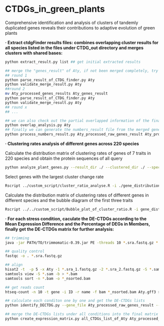 # CTDGs_in_green_plants

Comprehensive identification and analysis of clusters of tandemly duplicated genes reveals their contributions to adaptive evolution of green plants


**· Extract ctdgFinder results files: combines overlapping cluster results for all species listed in the files under CTDG_out directory and merges clusters with shared bases:**

```bash
python extract_result.py list ## get initial extracted results

## merge the "genes_result" of Aty, if not been merged completely, try 2-3 times until no "should have been merged" info showing
## round 1
python parse_result_of_CTDG_finder.py Aty
python validate_merge_result.py Aty
##round 2
mv Aty_processed_genes_results Aty_genes_result
python parse_result_of_CTDG_finder.py Aty
python validate_merge_result.py Aty
## round x
## ...

## we can also check out the partial overlapped information of the final merged genes_result
python overlap_analysis.py Aty
## finally we can generate the numbers_result file from the merged genes_file
python process_numbers_result.py Aty_processed_raw_genes_result Aty_processed_raw_numbers_result

```

**· Clustering rates analysis of different genes across 220 species**

Calculate the distribution matrix of clustering rates of genes of 7 traits in 220 species and obtain the protein sequences of all query
```bash
python analyze_plant_genes.py --result_dir ./ --clustered_dir ./ --species_order 220_spe_list_low2high_latin_abbr --gene_info 220_genes_parsed.csv --protein_file 220.pep --output_csv out_put/gene_distribution_stats.csv --output_seq_dir out_put
```

Select genes with the largest cluster change rate

```bash
Rscript ../custom_script/cluster_ratio_analyse.R -i ./gene_distribution_stats.csv -o ./cluster_ratio_analysis
```

Calculate the distribution matrix of clustering rates of different genes in different species and the bubble diagram of the first three traits

```bash
Rscript ../../custom_script/Bubble_plot_of_cluster_ratio.R -i gene_distribution_stats.csv -g group2spe.csv -n gene_family_name2_gene_ID.csv -o result
```





**· For each stress condition, caculate the DE-CTDGs according to the Mean Expression Difference and the Percentage of DEGs in Members, finally get the DE-CTDGs matrix for further analysis:**

```bash
## trimming
java -jar PATH/TO/trimmomatic-0.39.jar PE -threads 10 *.sra.fastq.gz *.sra.fastq.gz -baseout 1.clean_reads/* ILLUMINACLIP:PATH/TO/TruSeq3-PE.fa:2:30:10 LEADING:3 TRAILING:3 MINLEN:36

## quality control
fastqc -o . *.sra.fastq.gz

## align
hisat2 -t  -p 5 -x Aty -1 *.sra_1.fastq.gz -2 *.sra_2.fastq.gz -S *.sam
samtools view -S *.sam -b > *.bam
samtools sort -n *.bam -o *_nsorted.bam

## get reads count
htseq-count -n 10 -t gene -i ID -r name -f bam *_nsorted.bam Aty.gff3 > *.count

## calculate each conditon one by one and get the DE-CTDGs lists
python identify_DECTDG.py --gene_file Aty_processed_raw_genes_result --number_file Aty_processed_raw_numbers_result --counts_file cold_counts_matrix.tsv --anno_file cold_pasAnno.csv --output_file cold_DEG_clusters.txt

## merge the DE-CTDGs lists under all conditions into the final matrix
python create_expression_matrix.py all_CTDGs_list_of_Aty Aty_processed_raw_numbers_result expression_matrix.csv cold_DEG_clusters.txt drought_DEG_clusters.txt heat_DEG_clusters.txt light_DEG_clusters.txt salt_DEG_clusters.txt
```
